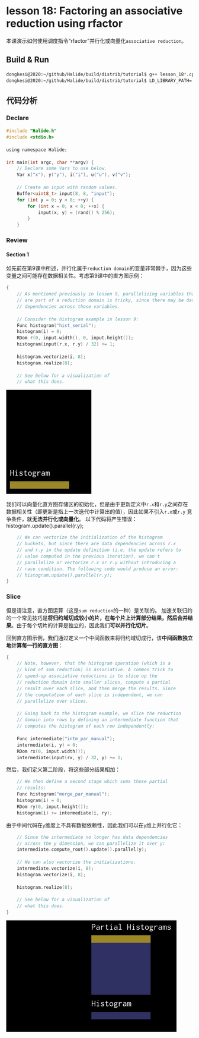 # lesson 18: Factoring an associative reduction using rfactor

本课演示如何使用调度指令“rfactor”并行化或向量化`associative reduction`。

## Build & Run
```bash
dongkesi@2020:~/github/Halide/build/distrib/tutorial$ g++ lesson_18*.cpp -g -I ../include -L ../bin -lHalide -lpthread -ldl -o lesson_18 -std=c++11
dongkesi@2020:~/github/Halide/build/distrib/tutorial$ LD_LIBRARY_PATH=../bin ./lesson_18
```
## 代码分析
### Declare
```c
#include "Halide.h"
#include <stdio.h>

using namespace Halide;

int main(int argc, char **argv) {
    // Declare some Vars to use below.
    Var x("x"), y("y"), i("i"), u("u"), v("v");

    // Create an input with random values.
    Buffer<uint8_t> input(8, 8, "input");
    for (int y = 0; y < 8; ++y) {
        for (int x = 0; x < 8; ++x) {
            input(x, y) = (rand() % 256);
        }
    }
```
### Review 
#### Section 1
如先前在第9课中所述，并行化属于`reduction domain`的变量非常棘手，因为这些变量之间可能存在数据相关性。考虑第9课中的直方图示例：
```c
{
    // As mentioned previously in lesson 9, parallelizing variables that
    // are part of a reduction domain is tricky, since there may be data
    // dependencies across those variables.

    // Consider the histogram example in lesson 9:
    Func histogram("hist_serial");
    histogram(i) = 0;
    RDom r(0, input.width(), 0, input.height());
    histogram(input(r.x, r.y) / 32) += 1;

    histogram.vectorize(i, 8);
    histogram.realize(8);

    // See below for a visualization of
    // what this does.
```
![](./Images/lesson_18_hist_serial.gif)

我们可以向量化直方图存储区的初始化，但是由于更新定义中`r.x`和`r.y`之间存在数据相关性（即更新是指上一次迭代中计算出的值），因此如果不引入`r.x`或`r.y` 竞争条件，就**无法并行化或向量化**。 以下代码将产生错误：histogram.update().parallel(r.y);

```c
    // We can vectorize the initialization of the histogram
    // buckets, but since there are data dependencies across r.x
    // and r.y in the update definition (i.e. the update refers to
    // value computed in the previous iteration), we can't
    // parallelize or vectorize r.x or r.y without introducing a
    // race condition. The following code would produce an error:
    // histogram.update().parallel(r.y);
}
```
### Slice

但是请注意，直方图运算（这是`sum reduction`的一种）是关联的。 加速关联归约的一个常见技巧是**将归约域切成较小的片，在每个片上计算部分结果，然后合并结果**。由于每个切片的计算是独立的，因此我们**可以并行化切片**。

回到直方图示例，我们通过定义一个中间函数来将归约域切成行，该**中间函数独立地计算每一行的直方图**：

```c
{
    // Note, however, that the histogram operation (which is a
    // kind of sum reduction) is associative. A common trick to
    // speed-up associative reductions is to slice up the
    // reduction domain into smaller slices, compute a partial
    // result over each slice, and then merge the results. Since
    // the computation of each slice is independent, we can
    // parallelize over slices.

    // Going back to the histogram example, we slice the reduction
    // domain into rows by defining an intermediate function that
    // computes the histogram of each row independently:

    Func intermediate("intm_par_manual");
    intermediate(i, y) = 0;
    RDom rx(0, input.width());
    intermediate(input(rx, y) / 32, y) += 1;
```
然后，我们定义第二阶段，将这些部分结果相加：
```c
    // We then define a second stage which sums those partial
    // results:
    Func histogram("merge_par_manual");
    histogram(i) = 0;
    RDom ry(0, input.height());
    histogram(i) += intermediate(i, ry);
```
由于中间代码在`y`维度上不具有数据依赖性，因此我们可以在`y`维上并行化它：
```c
    // Since the intermediate no longer has data dependencies
    // across the y dimension, we can parallelize it over y:
    intermediate.compute_root().update().parallel(y);

    // We can also vectorize the initializations.
    intermediate.vectorize(i, 8);
    histogram.vectorize(i, 8);

    histogram.realize(8);

    // See below for a visualization of
    // what this does.
}
```
![](./Images/lesson_18_hist_manual_par.gif)

